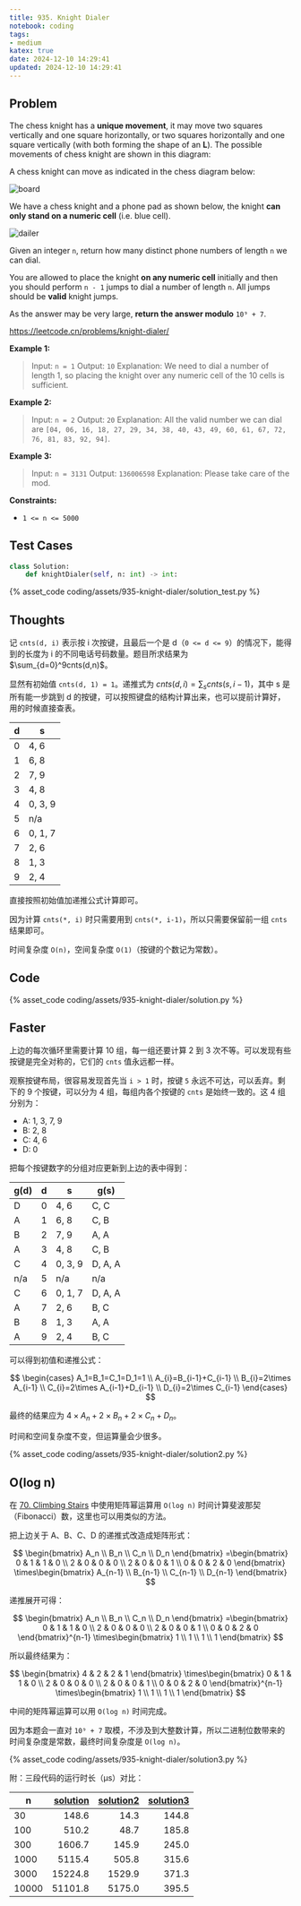 ```yaml
---
title: 935. Knight Dialer
notebook: coding
tags:
- medium
katex: true
date: 2024-12-10 14:29:41
updated: 2024-12-10 14:29:41
---
```

## Problem

The chess knight has a **unique movement**, it may move two squares vertically and one square horizontally, or two squares horizontally and one square vertically (with both forming the shape of an **L**). The possible movements of chess knight are shown in this diagram:

A chess knight can move as indicated in the chess diagram below:

![board](assets/935-knight-dialer/board.png)

We have a chess knight and a phone pad as shown below, the knight **can only stand on a numeric cell** (i.e. blue cell).

![dailer](assets/935-knight-dialer/dailer.png)

Given an integer `n`, return how many distinct phone numbers of length `n` we can dial.

You are allowed to place the knight **on any numeric cell** initially and then you should perform `n - 1` jumps to dial a number of length `n`. All jumps should be **valid** knight jumps.

As the answer may be very large, **return the answer modulo** `10⁹ + 7`.

<https://leetcode.cn/problems/knight-dialer/>

**Example 1:**

> Input: `n = 1`
> Output: `10`
> Explanation: We need to dial a number of length 1, so placing the knight over any numeric cell of the 10 cells is sufficient.

**Example 2:**

> Input: `n = 2`
> Output: `20`
> Explanation: All the valid number we can dial are `[04, 06, 16, 18, 27, 29, 34, 38, 40, 43, 49, 60, 61, 67, 72, 76, 81, 83, 92, 94]`.

**Example 3:**

> Input: `n = 3131`
> Output: `136006598`
> Explanation: Please take care of the mod.

**Constraints:**

- `1 <= n <= 5000`

## Test Cases

``` python
class Solution:
    def knightDialer(self, n: int) -> int:
```

{% asset_code coding/assets/935-knight-dialer/solution_test.py %}

## Thoughts

记 `cnts(d, i)` 表示按 i 次按键，且最后一个是 d（`0 <= d <= 9`）的情况下，能得到的长度为 i 的不同电话号码数量。题目所求结果为 $\sum_{d=0}^9cnts(d,n)$。

显然有初始值 `cnts(d, 1) = 1`。递推式为 $cnts(d,i)=\sum_s{cnts(s,i-1)}$，其中 s 是所有能一步跳到 d 的按键，可以按照键盘的结构计算出来，也可以提前计算好，用的时候直接查表。

| d | s       |
|---|---------|
| 0 | 4, 6    |
| 1 | 6, 8    |
| 2 | 7, 9    |
| 3 | 4, 8    |
| 4 | 0, 3, 9 |
| 5 | n/a     |
| 6 | 0, 1, 7 |
| 7 | 2, 6    |
| 8 | 1, 3    |
| 9 | 2, 4    |

直接按照初始值加递推公式计算即可。

因为计算 `cnts(*, i)` 时只需要用到 `cnts(*, i-1)`，所以只需要保留前一组 `cnts` 结果即可。

时间复杂度 `O(n)`，空间复杂度 `O(1)`（按键的个数记为常数）。

## Code

{% asset_code coding/assets/935-knight-dialer/solution.py %}

## Faster

上边的每次循环里需要计算 10 组，每一组还要计算 2 到 3 次不等。可以发现有些按键是完全对称的，它们的 `cnts` 值永远都一样。

观察按键布局，很容易发现首先当 `i > 1` 时，按键 `5` 永远不可达，可以丢弃。剩下的 9 个按键，可以分为 4 组，每组内各个按键的 `cnts` 是始终一致的。这 4 组分别为：

- A: 1, 3, 7, 9
- B: 2, 8
- C: 4, 6
- D: 0

把每个按键数字的分组对应更新到上边的表中得到：

| g(d) | d | s       | g(s)    |
|------|---|---------|---------|
| D    | 0 | 4, 6    | C, C    |
| A    | 1 | 6, 8    | C, B    |
| B    | 2 | 7, 9    | A, A    |
| A    | 3 | 4, 8    | C, B    |
| C    | 4 | 0, 3, 9 | D, A, A |
| n/a  | 5 | n/a     | n/a     |
| C    | 6 | 0, 1, 7 | D, A, A |
| A    | 7 | 2, 6    | B, C    |
| B    | 8 | 1, 3    | A, A    |
| A    | 9 | 2, 4    | B, C    |

可以得到初值和递推公式：

$$
\begin{cases}
  A_1=B_1=C_1=D_1=1 \\
  A_{i}=B_{i-1}+C_{i-1} \\
  B_{i}=2\times A_{i-1} \\
  C_{i}=2\times A_{i-1}+D_{i-1} \\
  D_{i}=2\times C_{i-1}
\end{cases}
$$

最终的结果应为 $4\times A_n+2\times B_n+2\times C_n+D_n$。

时间和空间复杂度不变，但运算量会少很多。

{% asset_code coding/assets/935-knight-dialer/solution2.py %}

## O(log n)

在 [70. Climbing Stairs](70-climbing-stairs) 中使用矩阵幂运算用 `O(log n)` 时间计算斐波那契（Fibonacci）数，这里也可以用类似的方法。

把上边关于 A、B、C、D 的递推式改造成矩阵形式：

$$
\begin{bmatrix}
  A_n \\
  B_n \\
  C_n \\
  D_n
\end{bmatrix}
=\begin{bmatrix}
  0 & 1 & 1 & 0 \\
  2 & 0 & 0 & 0 \\
  2 & 0 & 0 & 1 \\
  0 & 0 & 2 & 0
\end{bmatrix}
\times\begin{bmatrix}
  A_{n-1} \\
  B_{n-1} \\
  C_{n-1} \\
  D_{n-1}
\end{bmatrix}
$$

递推展开可得：

$$
\begin{bmatrix}
  A_n \\
  B_n \\
  C_n \\
  D_n
\end{bmatrix}
=\begin{bmatrix}
  0 & 1 & 1 & 0 \\
  2 & 0 & 0 & 0 \\
  2 & 0 & 0 & 1 \\
  0 & 0 & 2 & 0
\end{bmatrix}^{n-1}
\times\begin{bmatrix}
  1 \\
  1 \\
  1 \\
  1
\end{bmatrix}
$$

所以最终结果为：

$$
\begin{bmatrix}
  4 & 2 & 2 & 1
\end{bmatrix}
\times\begin{bmatrix}
  0 & 1 & 1 & 0 \\
  2 & 0 & 0 & 0 \\
  2 & 0 & 0 & 1 \\
  0 & 0 & 2 & 0
\end{bmatrix}^{n-1}
\times\begin{bmatrix}
  1 \\
  1 \\
  1 \\
  1
\end{bmatrix}
$$

中间的矩阵幂运算可以用 `O(log n)` 时间完成。

因为本题会一直对 `10⁹ + 7` 取模，不涉及到大整数计算，所以二进制位数带来的时间复杂度是常数，最终时间复杂度是 `O(log n)`。

{% asset_code coding/assets/935-knight-dialer/solution3.py %}

附：三段代码的运行时长（μs）对比：

| n     | [solution](935-knight-dialer/solution.py) | [solution2](935-knight-dialer/solution2.py) | [solution3](935-knight-dialer/solution3.py) |
|-------|--------:|-------:|------:|
| 30    |   148.6 |   14.3 | 144.8 |
| 100   |   510.2 |   48.7 | 185.8 |
| 300   |  1606.7 |  145.9 | 245.0 |
| 1000  |  5115.4 |  505.8 | 315.6 |
| 3000  | 15224.8 | 1529.9 | 371.3 |
| 10000 | 51101.8 | 5175.0 | 395.5 |
